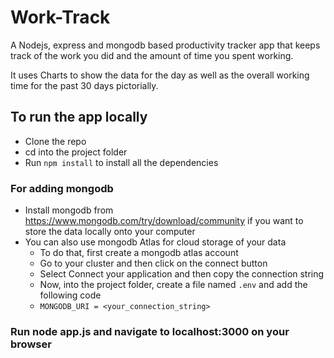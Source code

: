 # Work-Track
A Nodejs, express and mongodb based productivity tracker app that keeps track of the work you did and the amount of time you spent working.

It uses Charts to show the data for the day as well as the overall working time for the past 30 days pictorially. 

## To run the app locally
- Clone the repo
- cd into the project folder
- Run `npm install` to install all the dependencies

### For adding mongodb
- Install mongodb from https://www.mongodb.com/try/download/community if you want to store the data locally onto your computer
- You can also use mongodb Atlas for cloud storage of your data
  - To do that, first create a mongodb atlas account
  - Go to your cluster and then click on the connect button
  - Select Connect your application and then copy the connection string
  - Now, into the project folder, create a file named `.env` and add the following code
  - `MONGODB_URI = <your_connection_string>`
  
### Run node app.js and navigate to localhost:3000 on your browser

